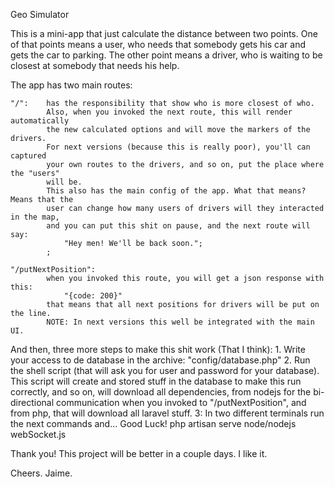 Geo Simulator

This is a mini-app that just calculate the distance between two points.
One of that points means a user, who needs that somebody gets his car 
and gets the car to parking.
The other point means a driver, who is waiting to be closest at somebody that needs his help.

The app has two main routes: 
   
    "/":    has the responsibility that show who is more closest of who.
            Also, when you invoked the next route, this will render automatically
            the new calculated options and will move the markers of the drivers.
            For next versions (because this is really poor), you'll can captured
            your own routes to the drivers, and so on, put the place where the "users"
            will be.
            This also has the main config of the app. What that means? Means that the
            user can change how many users of drivers will they interacted in the map, 
            and you can put this shit on pause, and the next route will say: 
                "Hey men! We'll be back soon.";
            ;
    
    "/putNextPosition":
            when you invoked this route, you will get a json response with this:
                "{code: 200}"
            that means that all next positions for drivers will be put on the line.
            NOTE: In next versions this well be integrated with the main UI.
            
And then, three more steps to make this shit work (That I think):
    1.  Write your access to de database in the archive:
        "config/database.php"
    2.  Run the shell script (that will ask you for user and password 
        for your database). This script will create and stored stuff in the 
        database to make this run correctly, and so on, will download 
        all dependencies, from nodejs for the bi-directional communication
        when you invoked to "/putNextPosition", and from php, that will 
        download all laravel stuff.
    3:  In two different terminals run the next commands and... Good Luck!
        php artisan serve
        node/nodejs webSocket.js
        
Thank you!
This project will be better in a couple days. I like it.

Cheers.
Jaime.
